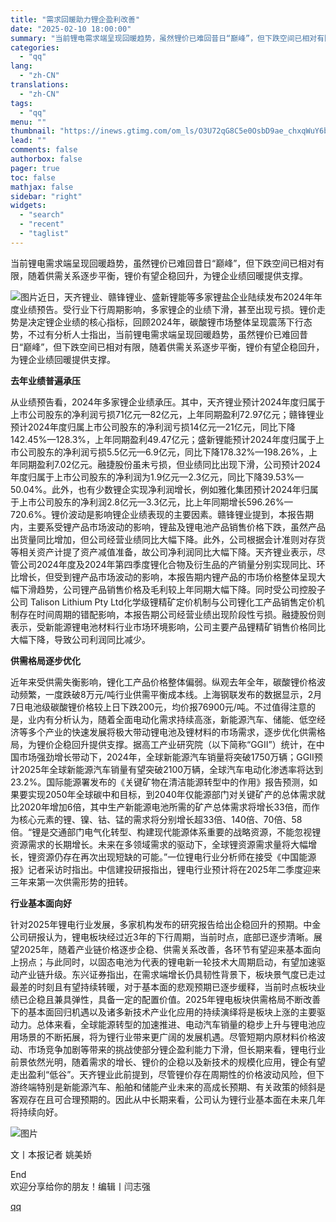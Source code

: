 ```yaml
---
title: "需求回暖助力锂企盈利改善"
date: "2025-02-10 18:00:00"
summary: "当前锂电需求端呈现回暖趋势，虽然锂价已难回昔日“巅峰”，但下跌空间已相对有限，随着供需关系逐步平衡，..."
categories:
  - "qq"
lang:
  - "zh-CN"
translations:
  - "zh-CN"
tags:
  - "qq"
menu: ""
thumbnail: "https://inews.gtimg.com/om_ls/O3U72qG8C5e0OsbD9ae_chxqWuY6bgVp4i1p0MxxU-WwMAA_640360/0"
lead: ""
comments: false
authorbox: false
pager: true
toc: false
mathjax: false
sidebar: "right"
widgets:
  - "search"
  - "recent"
  - "taglist"
---
```


当前锂电需求端呈现回暖趋势，虽然锂价已难回昔日“巅峰”，但下跌空间已相对有限，随着供需关系逐步平衡，锂价有望企稳回升，为锂企业绩回暖提供支撑。

![图片](https://inews.gtimg.com/om_bt/O9q58yivKtTY7RRk4VzxIsWF5e06RQPrw3HYgmrTUDjaQAA/641)近日，天齐锂业、赣锋锂业、盛新锂能等多家锂盐企业陆续发布2024年年度业绩预告。受行业下行周期影响，多家锂企的业绩下滑，甚至出现亏损。锂价走势是决定锂企业绩的核心指标，回顾2024年，碳酸锂市场整体呈现震荡下行态势，不过有分析人士指出，当前锂电需求端呈现回暖趋势，虽然锂价已难回昔日“巅峰”，但下跌空间已相对有限，随着供需关系逐步平衡，锂价有望企稳回升，为锂企业绩回暖提供支撑。

**去年业绩普遍承压**

从业绩预告看，2024年多家锂企业绩承压。其中，天齐锂业预计2024年度归属于上市公司股东的净利润亏损71亿元—82亿元，上年同期盈利72.97亿元；赣锋锂业预计2024年度归属上市公司股东的净利润亏损14亿元—21亿元，同比下降142.45%—128.3%，上年同期盈利49.47亿元；盛新锂能预计2024年度归属于上市公司股东的净利润亏损5.5亿元—6.9亿元，同比下降178.32%—198.26%，上年同期盈利7.02亿元。融捷股份虽未亏损，但业绩同比出现下滑，公司预计2024年度归属于上市公司股东的净利润为1.9亿元—2.3亿元，同比下降39.53%—50.04%。此外，也有少数锂企实现净利润增长，例如雅化集团预计2024年归属于上市公司股东的净利润2.8亿元—3.3亿元，比上年同期增长596.26%—720.6%。锂价波动是影响锂企业绩表现的主要因素。赣锋锂业提到，本报告期内，主要系受锂产品市场波动的影响，锂盐及锂电池产品销售价格下跌，虽然产品出货量同比增加，但公司经营业绩同比大幅下降。此外，公司根据会计准则对存货等相关资产计提了资产减值准备，故公司净利润同比大幅下降。天齐锂业表示，尽管公司2024年度及2024年第四季度锂化合物及衍生品的产销量分别实现同比、环比增长，但受到锂产品市场波动的影响，本报告期内锂产品的市场价格整体呈现大幅下滑趋势，公司锂产品销售价格及毛利较上年同期大幅下降。同时受公司控股子公司 Talison Lithium Pty Ltd化学级锂精矿定价机制与公司锂化工产品销售定价机制存在时间周期的错配影响，本报告期公司经营业绩出现阶段性亏损。融捷股份则表示，受新能源锂电池材料行业市场环境影响，公司主要产品锂精矿销售价格同比大幅下降，导致公司利润同比减少。

**供需格局逐步优化**

近年来受供需失衡影响，锂化工产品价格整体偏弱。纵观去年全年，碳酸锂价格波动频繁，一度跌破8万元/吨行业供需平衡成本线。上海钢联发布的数据显示，2月7日电池级碳酸锂价格较上日下跌200元，均价报76900元/吨。不过值得注意的是，业内有分析认为，随着全面电动化需求持续高涨，新能源汽车、储能、低空经济等多个产业的快速发展将极大带动锂电池及锂材料的市场需求，逐步优化供需格局，为锂价企稳回升提供支撑。据高工产业研究院（以下简称“GGII”）统计，在中国市场强劲增长带动下，2024年，全球新能源汽车销量将突破1750万辆；GGII预计2025年全球新能源汽车销量有望突破2100万辆，全球汽车电动化渗透率将达到23.2%。国际能源署发布的《关键矿物在清洁能源转型中的作用》报告预测，如果要实现2050年全球碳中和目标，到2040年仅能源部门对关键矿产的总体需求就比2020年增加6倍，其中生产新能源电池所需的矿产总体需求将增长33倍，而作为核心元素的锂、镍、钴、锰的需求将分别增长超33倍、140倍、70倍、58倍。“锂是交通部门电气化转型、构建现代能源体系重要的战略资源，不能忽视锂资源需求的长期增长。未来在多领域需求的驱动下，全球锂资源需求量将大幅增长，锂资源仍存在再次出现短缺的可能。”一位锂电行业分析师在接受《中国能源报》记者采访时指出。中信建投研报指出，锂电行业预计将在2025年二季度迎来三年来第一次供需形势的扭转。

**行业基本面向好**

针对2025年锂电行业发展，多家机构发布的研究报告给出企稳回升的预期。中金公司研报认为，锂电板块经过近3年的下行周期，当前时点，底部已逐步清晰。展望2025年，随着产业链价格逐步企稳、供需关系改善，各环节有望迎来基本面向上拐点；与此同时，以固态电池为代表的锂电新一轮技术大周期启动，有望加速驱动产业链升级。东兴证券指出，在需求端增长仍具韧性背景下，板块景气度已走过最差的时刻且有望持续转暖，对于基本面的悲观预期已逐步缓释，当前时点板块业绩已企稳且兼具弹性，具备一定的配置价值。2025年锂电板块供需格局不断改善下的基本面回归机遇以及诸多新技术产业化应用的持续演绎将是板块上涨的主要驱动力。总体来看，全球能源转型的加速推进、电动汽车销量的稳步上升与锂电池应用场景的不断拓展，将为锂行业带来更广阔的发展机遇。尽管短期内原材料价格波动、市场竞争加剧等带来的挑战使部分锂企盈利能力下滑，但长期来看，锂电行业前景依然光明，随着需求的增长、锂价的企稳以及新技术的规模化应用，锂企有望走出盈利“低谷”。天齐锂业此前提到，尽管锂价存在周期性的价格波动风险，但下游终端特别是新能源汽车、船舶和储能产业未来的高成长预期、有关政策的倾斜是客观存在且可合理预期的。因此从中长期来看，公司认为锂行业基本面在未来几年将持续向好。

![图片](https://inews.gtimg.com/om_bt/OPZw5IucH2K9YKVi0Efu5hEDEiRST1dGe3T6xjIclmZxsAA/641)

文丨本报记者 姚美娇

  


End  
欢迎分享给你的朋友！编辑丨闫志强

[qq](https://new.qq.com/rain/a/20250210A06SA100)
